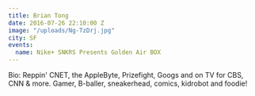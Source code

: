 ```yaml
---
title: Brian Tong
date: 2016-07-26 22:10:00 Z
image: "/uploads/Ng-TzDrj.jpg"
city: SF
events:
  name: Nike+ SNKRS Presents Golden Air BOX
---
```


Bio: Reppin' CNET, the AppleByte, Prizefight, Googs and on TV for CBS, CNN & more. Gamer, B-baller, sneakerhead, comics, kidrobot and foodie!